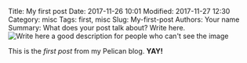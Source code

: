 Title: My first post
Date: 2017-11-26 10:01
Modified: 2017-11-27 12:30
Category: misc
Tags: first, misc
Slug: My-first-post
Authors: Your name
Summary: What does your post talk about? Write here.
![Write here a good description for people who can't see the image]({static}/images/trial.jpg)


This is the *first post* from my Pelican blog. **YAY!**


